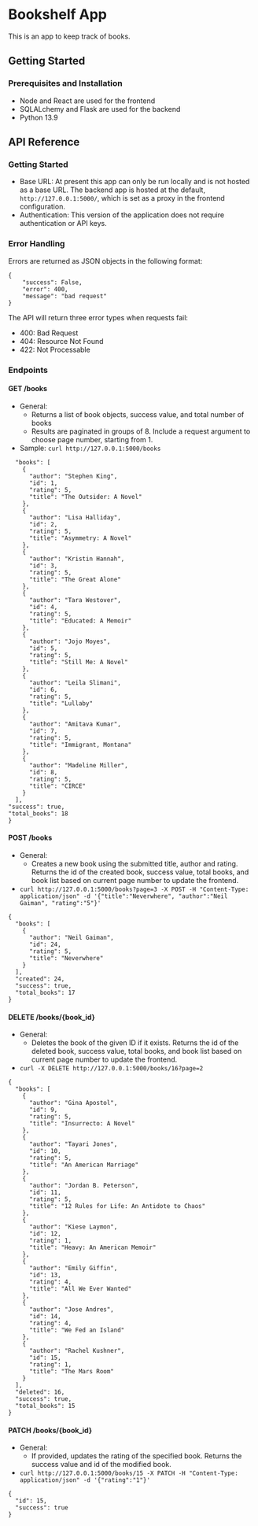 # Bookshelf App
This is an app to keep track of books.

## Getting Started
### Prerequisites and Installation
* Node and React are used for the frontend
* SQLALchemy and Flask are used for the backend
* Python 13.9


## API Reference

### Getting Started
- Base URL: At present this app can only be run locally and is not hosted as a base URL. The backend app is hosted at the default, `http://127.0.0.1:5000/`, which is set as a proxy in the frontend configuration. 
- Authentication: This version of the application does not require authentication or API keys. 

### Error Handling
Errors are returned as JSON objects in the following format:
```
{
    "success": False, 
    "error": 400,
    "message": "bad request"
}
```
The API will return three error types when requests fail:
- 400: Bad Request
- 404: Resource Not Found
- 422: Not Processable 

### Endpoints 
#### GET /books
- General:
    - Returns a list of book objects, success value, and total number of books
    - Results are paginated in groups of 8. Include a request argument to choose page number, starting from 1. 
- Sample: `curl http://127.0.0.1:5000/books`

``` {
  "books": [
    {
      "author": "Stephen King",
      "id": 1,
      "rating": 5,
      "title": "The Outsider: A Novel"
    },
    {
      "author": "Lisa Halliday",
      "id": 2,
      "rating": 5,
      "title": "Asymmetry: A Novel"
    },
    {
      "author": "Kristin Hannah",
      "id": 3,
      "rating": 5,
      "title": "The Great Alone"
    },
    {
      "author": "Tara Westover",
      "id": 4,
      "rating": 5,
      "title": "Educated: A Memoir"
    },
    {
      "author": "Jojo Moyes",
      "id": 5,
      "rating": 5,
      "title": "Still Me: A Novel"
    },
    {
      "author": "Leila Slimani",
      "id": 6,
      "rating": 5,
      "title": "Lullaby"
    },
    {
      "author": "Amitava Kumar",
      "id": 7,
      "rating": 5,
      "title": "Immigrant, Montana"
    },
    {
      "author": "Madeline Miller",
      "id": 8,
      "rating": 5,
      "title": "CIRCE"
    }
  ],
"success": true,
"total_books": 18
}
```

#### POST /books
- General:
    - Creates a new book using the submitted title, author and rating. Returns the id of the created book, success value, total books, and book list based on current page number to update the frontend. 
- `curl http://127.0.0.1:5000/books?page=3 -X POST -H "Content-Type: application/json" -d '{"title":"Neverwhere", "author":"Neil Gaiman", "rating":"5"}'`
```
{
  "books": [
    {
      "author": "Neil Gaiman",
      "id": 24,
      "rating": 5,
      "title": "Neverwhere"
    }
  ],
  "created": 24,
  "success": true,
  "total_books": 17
}
```
#### DELETE /books/{book_id}
- General:
    - Deletes the book of the given ID if it exists. Returns the id of the deleted book, success value, total books, and book list based on current page number to update the frontend. 
- `curl -X DELETE http://127.0.0.1:5000/books/16?page=2`
```
{
  "books": [
    {
      "author": "Gina Apostol",
      "id": 9,
      "rating": 5,
      "title": "Insurrecto: A Novel"
    },
    {
      "author": "Tayari Jones",
      "id": 10,
      "rating": 5,
      "title": "An American Marriage"
    },
    {
      "author": "Jordan B. Peterson",
      "id": 11,
      "rating": 5,
      "title": "12 Rules for Life: An Antidote to Chaos"
    },
    {
      "author": "Kiese Laymon",
      "id": 12,
      "rating": 1,
      "title": "Heavy: An American Memoir"
    },
    {
      "author": "Emily Giffin",
      "id": 13,
      "rating": 4,
      "title": "All We Ever Wanted"
    },
    {
      "author": "Jose Andres",
      "id": 14,
      "rating": 4,
      "title": "We Fed an Island"
    },
    {
      "author": "Rachel Kushner",
      "id": 15,
      "rating": 1,
      "title": "The Mars Room"
    }
  ],
  "deleted": 16,
  "success": true,
  "total_books": 15
}
```
#### PATCH /books/{book_id}
- General:
    - If provided, updates the rating of the specified book. Returns the success value and id of the modified book. 
- `curl http://127.0.0.1:5000/books/15 -X PATCH -H "Content-Type: application/json" -d '{"rating":"1"}'`
```
{
  "id": 15,
  "success": true
}
```